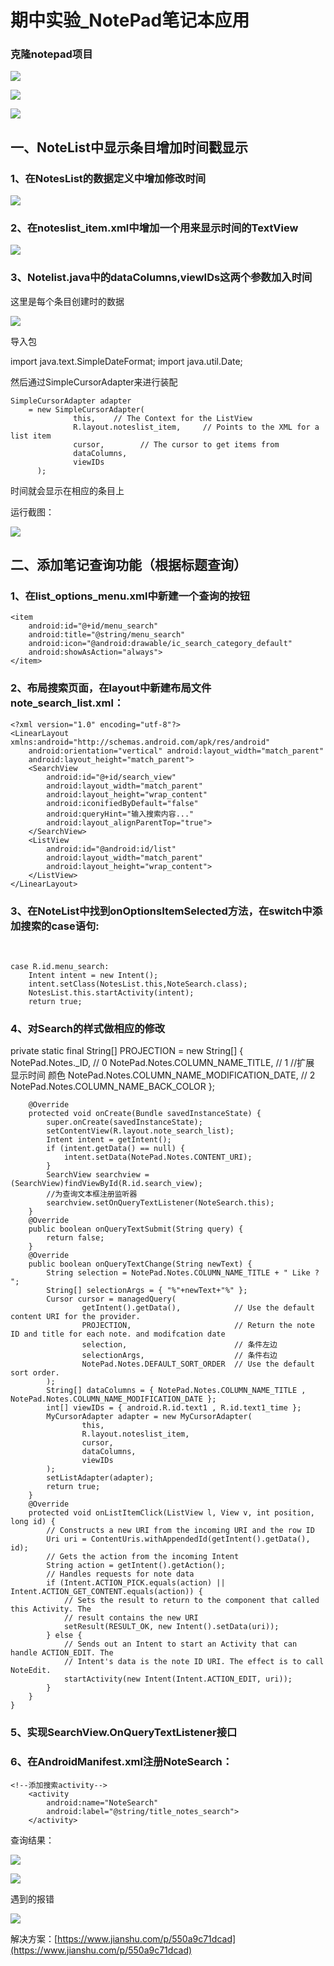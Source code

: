 # 期中实验_NotePad笔记本应用

### 克隆notepad项目



![](img/0.png)





![](img/1.png)



![](img/2.png)



## 一、NoteList中显示条目增加时间戳显示

### 1、在NotesList的数据定义中增加修改时间

![](img/3.png)

### 2、在noteslist_item.xml中增加一个用来显示时间的TextView

![](img/4.jpg)



### 3、Notelist.java中的dataColumns,viewIDs这两个参数加入时间

这里是每个条目创建时的数据



![](img/5.jpg)

导入包

import java.text.SimpleDateFormat;
import java.util.Date;

然后通过SimpleCursorAdapter来进行装配

```
SimpleCursorAdapter adapter
    = new SimpleCursorAdapter(
              this,    // The Context for the ListView
              R.layout.noteslist_item,     // Points to the XML for a list item
              cursor,        // The cursor to get items from
              dataColumns,
              viewIDs
      );
```



时间就会显示在相应的条目上



运行截图：



![](img/6.jpg)





## 二、添加笔记查询功能（根据标题查询）

### 1、在list_options_menu.xml中新建一个查询的按钮

```
<item
    android:id="@+id/menu_search"
    android:title="@string/menu_search"
    android:icon="@android:drawable/ic_search_category_default"
    android:showAsAction="always">
</item>
```

### 2、布局搜索页面，在layout中新建布局文件 note_search_list.xml：

```
<?xml version="1.0" encoding="utf-8"?>
<LinearLayout xmlns:android="http://schemas.android.com/apk/res/android"
    android:orientation="vertical" android:layout_width="match_parent"
    android:layout_height="match_parent">
    <SearchView
        android:id="@+id/search_view"
        android:layout_width="match_parent"
        android:layout_height="wrap_content"
        android:iconifiedByDefault="false"
        android:queryHint="输入搜索内容..."
        android:layout_alignParentTop="true">
    </SearchView>
    <ListView
        android:id="@android:id/list"
        android:layout_width="match_parent"
        android:layout_height="wrap_content">
    </ListView>
</LinearLayout>
```



### 3、在NoteList中找到onOptionsItemSelected方法，在switch中添加搜索的case语句:

​    

```
case R.id.menu_search:
    Intent intent = new Intent();
    intent.setClass(NotesList.this,NoteSearch.class);
    NotesList.this.startActivity(intent);
    return true;
```



### 4、对Search的样式做相应的修改

private static final String[] PROJECTION = new String[] {
            NotePad.Notes._ID, // 0
            NotePad.Notes.COLUMN_NAME_TITLE, // 1
            //扩展 显示时间 颜色
            NotePad.Notes.COLUMN_NAME_MODIFICATION_DATE, // 2
            NotePad.Notes.COLUMN_NAME_BACK_COLOR
    };

```
    @Override
    protected void onCreate(Bundle savedInstanceState) {
        super.onCreate(savedInstanceState);
        setContentView(R.layout.note_search_list);
        Intent intent = getIntent();
        if (intent.getData() == null) {
            intent.setData(NotePad.Notes.CONTENT_URI);
        }
        SearchView searchview = (SearchView)findViewById(R.id.search_view);
        //为查询文本框注册监听器
        searchview.setOnQueryTextListener(NoteSearch.this);  
    }
    @Override
    public boolean onQueryTextSubmit(String query) {
        return false;
    }
    @Override
    public boolean onQueryTextChange(String newText) {
        String selection = NotePad.Notes.COLUMN_NAME_TITLE + " Like ? ";
        String[] selectionArgs = { "%"+newText+"%" };
        Cursor cursor = managedQuery(
                getIntent().getData(),            // Use the default content URI for the provider.
                PROJECTION,                       // Return the note ID and title for each note. and modifcation date
                selection,                        // 条件左边
                selectionArgs,                    // 条件右边
                NotePad.Notes.DEFAULT_SORT_ORDER  // Use the default sort order.
        );
        String[] dataColumns = { NotePad.Notes.COLUMN_NAME_TITLE ,  NotePad.Notes.COLUMN_NAME_MODIFICATION_DATE };
        int[] viewIDs = { android.R.id.text1 , R.id.text1_time };
        MyCursorAdapter adapter = new MyCursorAdapter(
                this,
                R.layout.noteslist_item,
                cursor,
                dataColumns,
                viewIDs
        );
        setListAdapter(adapter);
        return true;
    }
    @Override
    protected void onListItemClick(ListView l, View v, int position, long id) {
        // Constructs a new URI from the incoming URI and the row ID
        Uri uri = ContentUris.withAppendedId(getIntent().getData(), id);
        // Gets the action from the incoming Intent
        String action = getIntent().getAction();
        // Handles requests for note data
        if (Intent.ACTION_PICK.equals(action) || Intent.ACTION_GET_CONTENT.equals(action)) {
            // Sets the result to return to the component that called this Activity. The
            // result contains the new URI
            setResult(RESULT_OK, new Intent().setData(uri));
        } else {
            // Sends out an Intent to start an Activity that can handle ACTION_EDIT. The
            // Intent's data is the note ID URI. The effect is to call NoteEdit.
            startActivity(new Intent(Intent.ACTION_EDIT, uri));
        }
    }
}
```

### 5、实现SearchView.OnQueryTextListener接口





### 6、在AndroidManifest.xml注册NoteSearch：

```
<!--添加搜索activity-->
    <activity
        android:name="NoteSearch"
        android:label="@string/title_notes_search">
    </activity>
```

查询结果：



![](img/7.jpg)









![](img/8.jpg)









遇到的报错



![](img/99.png)



解决方案：[https://www.jianshu.com/p/550a9c71dcad](https://www.jianshu.com/p/550a9c71dcad)




